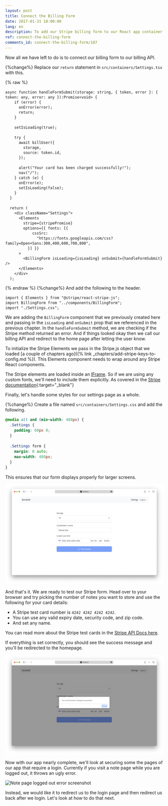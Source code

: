 ```yaml
---
layout: post
title: Connect the Billing Form
date: 2017-01-31 18:00:00
lang: en
description: To add our Stripe billing form to our React app container we need to wrap it inside a StripeProvider component.
ref: connect-the-billing-form
comments_id: connect-the-billing-form/187
---
```


Now all we have left to do is to connect our billing form to our billing API.

{%change%} Replace our `return` statement in `src/containers/Settings.tsx` with this.

{% raw %}
```tsx
async function handleFormSubmit(storage: string, { token, error }: { token: any, error: any }):Promise<void> {
    if (error) {
      onError(error);
      return;
    }

    setIsLoading(true);

    try {
      await billUser({
        storage,
        source: token.id,
      });

      alert("Your card has been charged successfully!");
      nav("/");
    } catch (e) {
      onError(e);
      setIsLoading(false);
    }
  }

  return (
    <div className="Settings">
      <Elements
        stripe={stripePromise}
        options={{ fonts: [{
            cssSrc:
              "https://fonts.googleapis.com/css?family=Open+Sans:300,400,600,700,800",
          }] }}
      >
        <BillingForm isLoading={isLoading} onSubmit={handleFormSubmit} />
      </Elements>
    </div>
  );
```
{% endraw %}
{%change%} And add the following to the header.

```tsx
import { Elements } from "@stripe/react-stripe-js";
import BillingForm from "../components/BillingForm";
import "./Settings.css";
```

We are adding the `BillingForm` component that we previously created here and passing in the `isLoading` and `onSubmit` prop that we referenced in the previous chapter. In the `handleFormSubmit` method, we are checking if the Stripe method returned an error. And if things looked okay then we call our billing API and redirect to the home page after letting the user know.

To initialize the Stripe Elements we pass in the Stripe.js object that we loaded [a couple of chapters ago]({% link _chapters/add-stripe-keys-to-config.md %}). This Elements component needs to wrap around any Stripe React components.

The Stripe elements are loaded inside an [IFrame](https://developer.mozilla.org/en-US/docs/Web/HTML/Element/iframe). So if we are using any custom fonts, we'll need to include them explicitly. As covered in the [Stripe documentation](https://stripe.com/docs/js/elements_object){:target="_blank"}

Finally, let's handle some styles for our settings page as a whole.

{%change%} Create a file named `src/containers/Settings.css` and add the following.

```css
@media all and (min-width: 480px) {
  .Settings {
    padding: 60px 0;
  }

  .Settings form {
    margin: 0 auto;
    max-width: 480px;
  }
}
```

This ensures that our form displays properly for larger screens.

![Settings screen with billing form screenshot](/assets/part2/settings-screen-with-billing-form.png)

And that's it. We are ready to test our Stripe form. Head over to your browser and try picking the number of notes you want to store and use the following for your card details:

- A Stripe test card number is `4242 4242 4242 4242`.
- You can use any valid expiry date, security code, and zip code.
- And set any name.

You can read more about the Stripe test cards in the [Stripe API Docs here](https://stripe.com/docs/testing#cards).

If everything is set correctly, you should see the success message and you'll be redirected to the homepage.

![Settings screen billing success screenshot](/assets/part2/settings-screen-billing-success.png)

Now with our app nearly complete, we'll look at securing some the pages of our app that require a login. Currently if you visit a note page while you are logged out, it throws an ugly error.

![Note page logged out error screenshot](/assets/note-page-logged-out-error.png)

Instead, we would like it to redirect us to the login page and then redirect us back after we login. Let's look at how to do that next.
